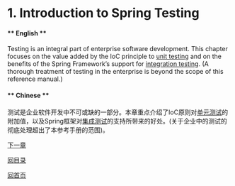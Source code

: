 # 1. Introduction to Spring Testing

<!-- tabs:start -->

#### ** English **

Testing is an integral part of enterprise software development. This chapter focuses on the value added by the IoC principle to [unit testing](https://docs.spring.io/spring/docs/5.2.6.RELEASE/spring-framework-reference/testing.html#unit-testing) and on the benefits of the Spring Framework’s support for [integration testing](https://docs.spring.io/spring/docs/5.2.6.RELEASE/spring-framework-reference/testing.html#integration-testing). (A thorough treatment of testing in the enterprise is beyond the scope of this reference manual.)
#### ** Chinese **

测试是企业软件开发中不可或缺的一部分。本章重点介绍了IoC原则对[单元测试](https://docs.spring.io/spring/docs/5.2.6.RELEASE/spring-framework-reference/testing.html#unit-testing)的附加值，以及Spring框架对[集成测试](https://docs.spring.io/spring/docs/5.2.6.RELEASE/spring-framework-reference/testing.html#integration-testing)的支持所带来的好处。(关于企业中的测试的彻底处理超出了本参考手册的范围)。
<!-- tabs:end -->



[下一章](Spring-Framework-5.2.6.RELEASE/Testing/2.%20Unit%20Testing.md)


[回目录](Spring-Framework-5.2.6.RELEASE/summary.md)

[回首页](/README)
